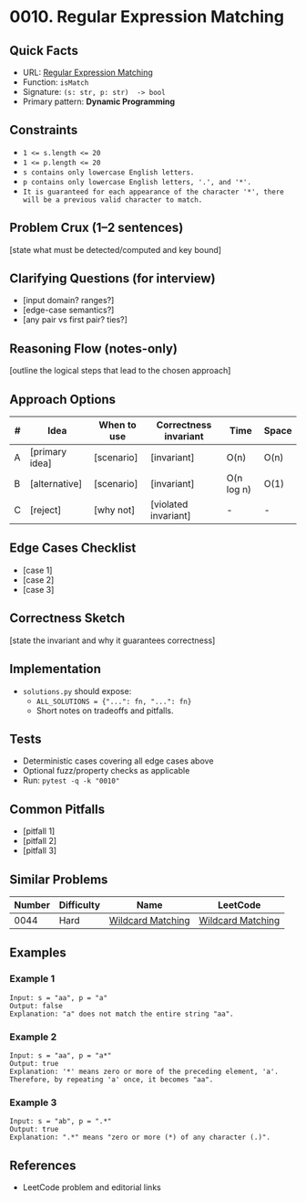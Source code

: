 # 0010. Regular Expression Matching

## Quick Facts

- URL: [Regular Expression Matching](https://leetcode.com/problems/regular-expression-matching/)
- Function: `isMatch`
- Signature: `(s: str, p: str)  -> bool`
- Primary pattern: **Dynamic Programming**

## Constraints

- `1 <= s.length <= 20`
- `1 <= p.length <= 20`
- `s contains only lowercase English letters.`
- `p contains only lowercase English letters, '.', and '*'.`
- `It is guaranteed for each appearance of the character '*', there will be a previous valid character to match.`

## Problem Crux (1–2 sentences)

[state what must be detected/computed and key bound]

## Clarifying Questions (for interview)

- [input domain? ranges?]
- [edge-case semantics?]
- [any pair vs first pair? ties?]

## Reasoning Flow (notes-only)

[outline the logical steps that lead to the chosen approach]

## Approach Options

| # | Idea | When to use | Correctness invariant | Time | Space |
|---|------|-------------|-----------------------|------|-------|
| A | [primary idea] | [scenario] | [invariant] | O(n) | O(n) |
| B | [alternative] | [scenario] | [invariant] | O(n log n) | O(1) |
| C | [reject] | [why not] | [violated invariant] | - | - |

## Edge Cases Checklist

- [case 1]
- [case 2]
- [case 3]

## Correctness Sketch

[state the invariant and why it guarantees correctness]

## Implementation

- `solutions.py` should expose:
  - `ALL_SOLUTIONS = {"...": fn, "...": fn}`
  - Short notes on tradeoffs and pitfalls.

## Tests

- Deterministic cases covering all edge cases above
- Optional fuzz/property checks as applicable
- Run: `pytest -q -k "0010"`

## Common Pitfalls

- [pitfall 1]
- [pitfall 2]
- [pitfall 3]

## Similar Problems

| Number | Difficulty | Name | LeetCode |
|---|---|---|---|
| 0044 | Hard | [Wildcard Matching](../0044-wildcard-matching/readme.md) | [Wildcard Matching](https://leetcode.com/problems/wildcard-matching/) |

## Examples

### Example 1

```text
Input: s = "aa", p = "a"
Output: false
Explanation: "a" does not match the entire string "aa".
```

### Example 2

```text
Input: s = "aa", p = "a*"
Output: true
Explanation: '*' means zero or more of the preceding element, 'a'. Therefore, by repeating 'a' once, it becomes "aa".
```

### Example 3

```text
Input: s = "ab", p = ".*"
Output: true
Explanation: ".*" means "zero or more (*) of any character (.)".
```

## References

- LeetCode problem and editorial links
